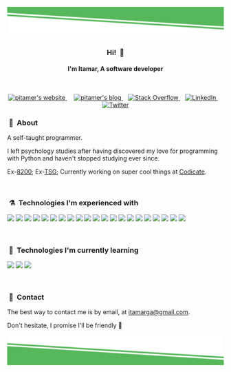![alt text](./images/top-decoration.svg)

<h3 align="center">Hi! &nbsp;👋</h3>
<h4 align="center">I'm Itamar, A software developer</h4>

<br/>

<p align="center">

<a href="https://www.itamarga.com">
  <img alt="pitamer's website" height="32" src="https://img.icons8.com/fluent/96/000000/domain.png" />
</a>
&nbsp;&nbsp;&nbsp;
<a href="https://pita.tech">
  <img alt="pitamer's blog" height="32" src="https://img.icons8.com/fluent/96/000000/copybook.png" />
</a>
&nbsp;&nbsp;
<a href="https://stackoverflow.com/users/14070872/pitamer">
  <img alt="Stack Overflow" height="34" src="https://upload.wikimedia.org/wikipedia/commons/e/ef/Stack_Overflow_icon.svg" />
</a>
&nbsp;&nbsp;
<a href="https://www.linkedin.com/in/itamarga/">
  <img alt="LinkedIn" height="34" src="https://img.icons8.com/color/50/000000/linkedin.png" />
</a>
&nbsp;&nbsp;&nbsp;
<a href="https://twitter.com/itamar_galili">
  <img alt="Twitter" height="32" src="https://image.flaticon.com/icons/svg/733/733579.svg" />
</a>

</p>

### &nbsp;💬&nbsp; About

A self-taught programmer.

I left psychology studies after having discovered my love for programming with Python and haven't stopped studying ever since.

Ex-[8200](https://en.wikipedia.org/wiki/Unit_8200); Ex-[TSG](https://www.tsgitsystems.com/); Currently working on super cool things at [Codicate](https://www.codicate.com/).

<br>

### &nbsp;⚗️&nbsp; Technologies I'm experienced with

<p>

<img src="https://img.shields.io/badge/python-blue.svg?&style=for-the-badge&logo=python&logoColor=white" height="24"/>
<img src="https://img.shields.io/badge/javascript-F7DF1E.svg?&style=for-the-badge&logo=javascript&logoColor=white" height="24"/>
<img src="https://img.shields.io/badge/Typesctipt-3178C6.svg?&style=for-the-badge&logo=typescript&logoColor=white" height="24"/>

<img src="https://img.shields.io/badge/React-11cafb.svg?&style=for-the-badge&logo=react&logoColor=white" height="24"/>
<img src="https://img.shields.io/badge/Redux-764ABC.svg?&style=for-the-badge&logo=redux&logoColor=white" height="24"/>
<img src="https://img.shields.io/badge/MobX-FF9955.svg?&style=for-the-badge&logo=mobx&logoColor=white" height="24"/>
<img src="https://img.shields.io/badge/material%20UI-0081cb.svg?&style=for-the-badge&logo=material-ui&logoColor=white" height="25"/>

<img src="https://img.shields.io/badge/Vue-41b883.svg?&style=for-the-badge&logo=Vue.js&logoColor=white" height="24"/>
<img src="https://img.shields.io/badge/Gridsome-00A672.svg?&style=for-the-badge&logo=gridsome&logoColor=white" height="24"/>

<img src="https://img.shields.io/badge/Svelte-ff3e00.svg?&style=for-the-badge&logo=svelte&logoColor=white" height="24"/>

<img src="https://img.shields.io/badge/React%20Native-11cafb.svg?&style=for-the-badge&logo=react&logoColor=white" height="24"/>

<img src="https://img.shields.io/badge/Flask-111111.svg?&style=for-the-badge&logo=flask&logoColor=white" height="24"/>
<img src="https://img.shields.io/badge/node.js-026e00.svg?&style=for-the-badge&logo=node.js&logoColor=white" height="24"/>
<img src="https://img.shields.io/badge/Express-388888.svg?&style=for-the-badge&logo=Express&logoColor=white" height="24"/>
<img src="https://img.shields.io/badge/mongo-10aa50.svg?&style=for-the-badge&logo=mongodb&logoColor=white" height="24"/>

<img src="https://img.shields.io/badge/SQL-aac252.svg?&style=for-the-badge&logo=none&logoColor=white" height="24"/>

<img src="https://img.shields.io/badge/graphql-d447a8.svg?&style=for-the-badge&logo=graphql&logoColor=white" height="24"/>

<img src="https://img.shields.io/badge/HTML-red.svg?&style=for-the-badge&logo=html5&logoColor=white" height="24"/>
<img src="https://img.shields.io/badge/css-0397e0.svg?&style=for-the-badge&logo=css3&logoColor=white" height="24"/>
<img src="https://img.shields.io/badge/SASS-cf649a.svg?&style=for-the-badge&logo=sass&logoColor=white" height="24"/>

<img src="https://img.shields.io/badge/git-df5b3d.svg?&style=for-the-badge&logo=git&logoColor=white" height="24"/>

</p>

<br>

### &nbsp;🔬&nbsp; Technologies I'm currently learning

<p>
<img src="https://img.shields.io/badge/arduino-03979c.svg?&style=for-the-badge&logo=arduino&logoColor=white" height="24"/>
<img src="https://img.shields.io/badge/C%20Sharp-239120.svg?&style=for-the-badge&logo=c-sharp&logoColor=white" height="24"/>
<img src="https://img.shields.io/badge/.net-512BD4.svg?&style=for-the-badge&logo=.net&logoColor=white" height="24"/>
</p>

<br>

### &nbsp;🤙&nbsp; Contact

The best way to contact me is by email, at <a href="mailto:itamarga@gmail.com">itamarga@gmail.com</a>. 

Don't hesitate, I promise I'll be friendly 🙂

![alt text](./images/bottom-decoration.svg)
